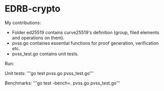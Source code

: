 # EDRB-crypto
My contributions:
* Folder ed25519 contains curve25519's definition (group, filed elements and operations on them).
* pvss.go containes essential functions for proof generation, verification etc.
* pvss_test.go contains unit tests.

Run:

 Unit tests: '''go test pvss.go pvss_test.go'''
 
 Benchmarks: '''go test -bench=. pvss.go pvss_test.go'''
